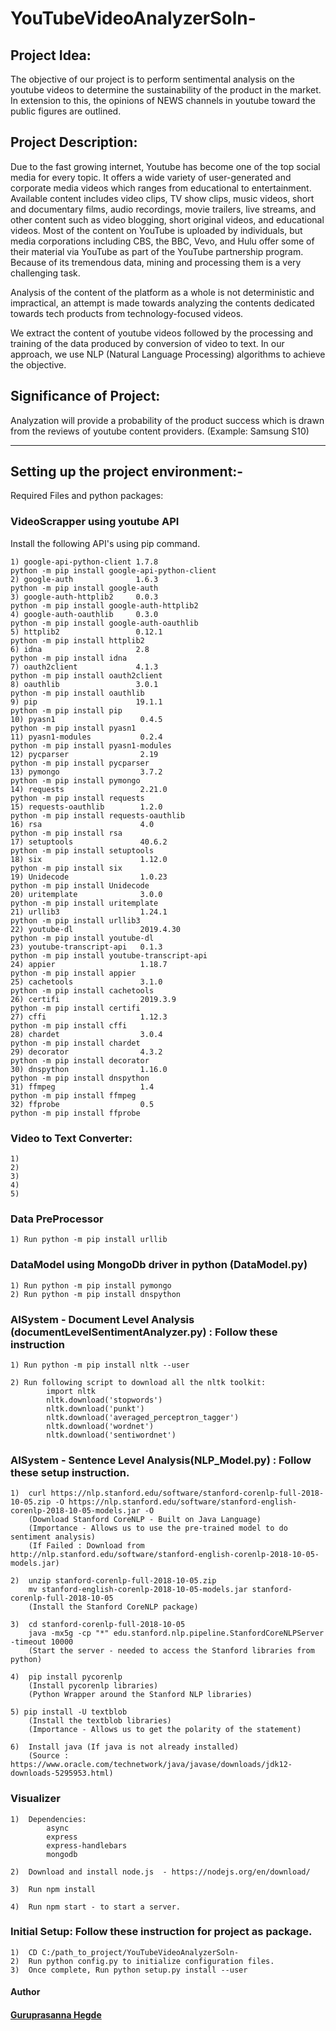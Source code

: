 # YouTubeVideoAnalyzerSoln-


## Project Idea:
  The objective of our project is to perform sentimental analysis on the youtube videos to determine the sustainability of the product in the market. In extension to this, the opinions of NEWS channels in youtube toward the public figures are outlined.


## Project Description:
Due to the fast growing internet, Youtube has become one of the top social media for every topic. It offers a wide variety of user-generated and corporate media videos which ranges from educational to entertainment. Available content includes video clips, TV show clips, music videos, short and documentary films, audio recordings, movie trailers, live streams, and other content such as video blogging, short original videos, and educational videos. Most of the content on YouTube is uploaded by individuals, but media corporations including CBS, the BBC, Vevo, and Hulu offer some of their material via YouTube as part of the YouTube partnership program. Because of its tremendous data, mining and processing them is a very challenging task.  

Analysis of the content of the platform as a whole is not deterministic and impractical, an attempt is made towards analyzing the contents dedicated towards tech products from technology-focused videos.

We extract the content of youtube videos followed by the processing and training of the data produced by conversion of video to text. In our approach, we use NLP (Natural Language Processing) algorithms to achieve the objective.

## Significance of Project:
  Analyzation will provide a probability of the product success which is drawn from the reviews of youtube content providers. (Example: Samsung S10)




----------------------------------------------------------------------------------------------------------------------------------------
## Setting up the project environment:-




Required Files and python packages:


### VideoScrapper using youtube API
Install the following API's using pip command.

	1) google-api-python-client 1.7.8
	python -m pip install google-api-python-client
	2) google-auth              1.6.3
	python -m pip install google-auth
	3) google-auth-httplib2     0.0.3
	python -m pip install google-auth-httplib2
	4) google-auth-oauthlib     0.3.0
	python -m pip install google-auth-oauthlib
	5) httplib2                 0.12.1
	python -m pip install httplib2
	6) idna                     2.8
	python -m pip install idna
	7) oauth2client             4.1.3
	python -m pip install oauth2client
	8) oauthlib                 3.0.1
	python -m pip install oauthlib
	9) pip                      19.1.1
	python -m pip install pip
	10) pyasn1                   0.4.5
	python -m pip install pyasn1
	11) pyasn1-modules           0.2.4
	python -m pip install pyasn1-modules
	12) pycparser                2.19
	python -m pip install pycparser
	13) pymongo                  3.7.2
	python -m pip install pymongo
	14) requests                 2.21.0
	python -m pip install requests
	15) requests-oauthlib        1.2.0
	python -m pip install requests-oauthlib
	16) rsa                      4.0
	python -m pip install rsa
	17) setuptools               40.6.2
	python -m pip install setuptools
	18) six                      1.12.0
	python -m pip install six
	19) Unidecode                1.0.23
	python -m pip install Unidecode
	20) uritemplate              3.0.0
	python -m pip install uritemplate
	21) urllib3                  1.24.1
	python -m pip install urllib3
	22) youtube-dl               2019.4.30
	python -m pip install youtube-dl
	23) youtube-transcript-api   0.1.3
	python -m pip install youtube-transcript-api
	24) appier                   1.18.7
	python -m pip install appier
	25) cachetools               3.1.0
	python -m pip install cachetools
	26) certifi                  2019.3.9
	python -m pip install certifi
	27) cffi                     1.12.3
	python -m pip install cffi
	28) chardet                  3.0.4
	python -m pip install chardet
	29) decorator                4.3.2
	python -m pip install decorator
	30) dnspython                1.16.0
	python -m pip install dnspython
	31) ffmpeg                   1.4
	python -m pip install ffmpeg
	32) ffprobe                  0.5
	python -m pip install ffprobe


### Video to Text Converter:

	1)
	2)
	3)
	4)
	5)




### Data PreProcessor

	
	1) Run python -m pip install urllib





### DataModel using MongoDb driver in python (DataModel.py)

	
	1) Run python -m pip install pymongo
	2) Run python -m pip install dnspython
	





### AISystem - Document Level Analysis (documentLevelSentimentAnalyzer.py) : Follow these instruction

	1) Run python -m pip install nltk --user
	
	2) Run following script to download all the nltk toolkit:
			import nltk
			nltk.download('stopwords')
			nltk.download('punkt')
			nltk.download('averaged_perceptron_tagger')
			nltk.download('wordnet')
			nltk.download('sentiwordnet')
			






### AISystem - Sentence Level Analysis(NLP_Model.py) : Follow these setup instruction.


	1) 	curl https://nlp.stanford.edu/software/stanford-corenlp-full-2018-10-05.zip -O https://nlp.stanford.edu/software/stanford-english-corenlp-2018-10-05-models.jar -O
		(Download Stanford CoreNLP - Built on Java Language)
		(Importance - Allows us to use the pre-trained model to do sentiment analysis)
		(If Failed : Download from http://nlp.stanford.edu/software/stanford-english-corenlp-2018-10-05-models.jar)
		
	2) 	unzip stanford-corenlp-full-2018-10-05.zip
		mv stanford-english-corenlp-2018-10-05-models.jar stanford-corenlp-full-2018-10-05
		(Install the Stanford CoreNLP package)
	
	3) 	cd stanford-corenlp-full-2018-10-05
		java -mx5g -cp "*" edu.stanford.nlp.pipeline.StanfordCoreNLPServer -timeout 10000
		(Start the server - needed to access the Stanford libraries from python)
	
	4) 	pip install pycorenlp
		(Install pycorenlp libraries)
		(Python Wrapper around the Stanford NLP libraries)
	
	5) pip install -U textblob
		(Install the textblob libraries)
		(Importance - Allows us to get the polarity of the statement)
	
	6)	Install java (If java is not already installed)
		(Source : https://www.oracle.com/technetwork/java/javase/downloads/jdk12-downloads-5295953.html)






### Visualizer

	
	1)	Dependencies:
			async
			express
			express-handlebars
			mongodb

	2)	Download and install node.js  - https://nodejs.org/en/download/

	3)	Run npm install
	
	4) 	Run npm start - to start a server. 






### Initial Setup: Follow these instruction for project as package.


	1)	CD C:/path_to_project/YouTubeVideoAnalyzerSoln-
	2)	Run python config.py to initialize configuration files.
	3)	Once complete, Run python setup.py install --user










#### Author
#### [Guruprasanna Hegde](https://github.com/guruprasannahegde)



